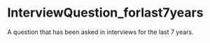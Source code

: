 # InterviewQuestion_forlast7years
A question that has been asked in interviews for the last 7 years.
